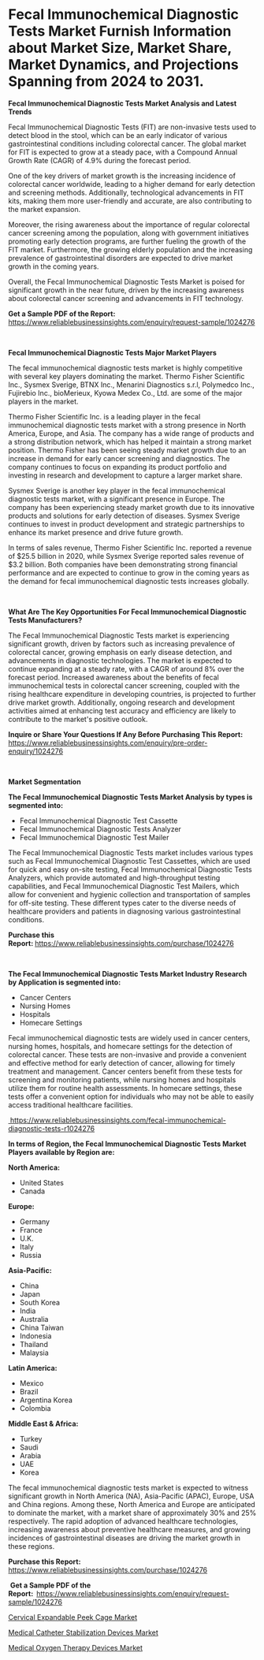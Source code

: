 <p><h1>Fecal Immunochemical Diagnostic Tests Market Furnish Information about Market Size, Market Share, Market Dynamics, and Projections Spanning from 2024 to 2031.</h1></p><p><strong>Fecal Immunochemical Diagnostic Tests Market Analysis and Latest Trends</strong></p>
<p><p>Fecal Immunochemical Diagnostic Tests (FIT) are non-invasive tests used to detect blood in the stool, which can be an early indicator of various gastrointestinal conditions including colorectal cancer. The global market for FIT is expected to grow at a steady pace, with a Compound Annual Growth Rate (CAGR) of 4.9% during the forecast period.</p><p>One of the key drivers of market growth is the increasing incidence of colorectal cancer worldwide, leading to a higher demand for early detection and screening methods. Additionally, technological advancements in FIT kits, making them more user-friendly and accurate, are also contributing to the market expansion.</p><p>Moreover, the rising awareness about the importance of regular colorectal cancer screening among the population, along with government initiatives promoting early detection programs, are further fueling the growth of the FIT market. Furthermore, the growing elderly population and the increasing prevalence of gastrointestinal disorders are expected to drive market growth in the coming years.</p><p>Overall, the Fecal Immunochemical Diagnostic Tests Market is poised for significant growth in the near future, driven by the increasing awareness about colorectal cancer screening and advancements in FIT technology.</p></p>
<p><strong>Get a Sample PDF of the Report:&nbsp;</strong> <a href="https://www.reliablebusinessinsights.com/enquiry/request-sample/1024276">https://www.reliablebusinessinsights.com/enquiry/request-sample/1024276</a></p>
<p>&nbsp;</p>
<p><strong>Fecal Immunochemical Diagnostic Tests Major Market Players</strong></p>
<p><p>The fecal immunochemical diagnostic tests market is highly competitive with several key players dominating the market. Thermo Fisher Scientific Inc., Sysmex Sverige, BTNX Inc., Menarini Diagnostics s.r.l, Polymedco Inc., Fujirebio Inc., bioMerieux, Kyowa Medex Co., Ltd. are some of the major players in the market.</p><p>Thermo Fisher Scientific Inc. is a leading player in the fecal immunochemical diagnostic tests market with a strong presence in North America, Europe, and Asia. The company has a wide range of products and a strong distribution network, which has helped it maintain a strong market position. Thermo Fisher has been seeing steady market growth due to an increase in demand for early cancer screening and diagnostics. The company continues to focus on expanding its product portfolio and investing in research and development to capture a larger market share.</p><p>Sysmex Sverige is another key player in the fecal immunochemical diagnostic tests market, with a significant presence in Europe. The company has been experiencing steady market growth due to its innovative products and solutions for early detection of diseases. Sysmex Sverige continues to invest in product development and strategic partnerships to enhance its market presence and drive future growth.</p><p>In terms of sales revenue, Thermo Fisher Scientific Inc. reported a revenue of $25.5 billion in 2020, while Sysmex Sverige reported sales revenue of $3.2 billion. Both companies have been demonstrating strong financial performance and are expected to continue to grow in the coming years as the demand for fecal immunochemical diagnostic tests increases globally.</p></p>
<p>&nbsp;</p>
<p><strong>What Are The Key Opportunities For Fecal Immunochemical Diagnostic Tests Manufacturers?</strong></p>
<p><p>The Fecal Immunochemical Diagnostic Tests market is experiencing significant growth, driven by factors such as increasing prevalence of colorectal cancer, growing emphasis on early disease detection, and advancements in diagnostic technologies. The market is expected to continue expanding at a steady rate, with a CAGR of around 8% over the forecast period. Increased awareness about the benefits of fecal immunochemical tests in colorectal cancer screening, coupled with the rising healthcare expenditure in developing countries, is projected to further drive market growth. Additionally, ongoing research and development activities aimed at enhancing test accuracy and efficiency are likely to contribute to the market's positive outlook.</p></p>
<p><strong>Inquire or Share Your Questions If Any Before Purchasing This Report:</strong> <a href="https://www.reliablebusinessinsights.com/enquiry/pre-order-enquiry/1024276">https://www.reliablebusinessinsights.com/enquiry/pre-order-enquiry/1024276</a></p>
<p>&nbsp;</p>
<p><strong>Market Segmentation</strong></p>
<p><strong>The Fecal Immunochemical Diagnostic Tests Market Analysis by types is segmented into:</strong></p>
<p><ul><li>Fecal Immunochemical Diagnostic Test Cassette</li><li>Fecal Immunochemical Diagnostic Tests Analyzer</li><li>Fecal Immunochemical Diagnostic Test Mailer</li></ul></p>
<p><p>The Fecal Immunochemical Diagnostic Tests market includes various types such as Fecal Immunochemical Diagnostic Test Cassettes, which are used for quick and easy on-site testing, Fecal Immunochemical Diagnostic Tests Analyzers, which provide automated and high-throughput testing capabilities, and Fecal Immunochemical Diagnostic Test Mailers, which allow for convenient and hygienic collection and transportation of samples for off-site testing. These different types cater to the diverse needs of healthcare providers and patients in diagnosing various gastrointestinal conditions.</p></p>
<p><strong>Purchase this Report:&nbsp;</strong><a href="https://www.reliablebusinessinsights.com/purchase/1024276">https://www.reliablebusinessinsights.com/purchase/1024276</a></p>
<p>&nbsp;</p>
<p><strong>The Fecal Immunochemical Diagnostic Tests Market Industry Research by Application is segmented into:</strong></p>
<p><ul><li>Cancer Centers</li><li>Nursing Homes</li><li>Hospitals</li><li>Homecare Settings</li></ul></p>
<p><p>Fecal immunochemical diagnostic tests are widely used in cancer centers, nursing homes, hospitals, and homecare settings for the detection of colorectal cancer. These tests are non-invasive and provide a convenient and effective method for early detection of cancer, allowing for timely treatment and management. Cancer centers benefit from these tests for screening and monitoring patients, while nursing homes and hospitals utilize them for routine health assessments. In homecare settings, these tests offer a convenient option for individuals who may not be able to easily access traditional healthcare facilities.</p></p>
<p><a href="https://www.reliablebusinessinsights.com/fecal-immunochemical-diagnostic-tests-r1024276">&nbsp;https://www.reliablebusinessinsights.com/fecal-immunochemical-diagnostic-tests-r1024276</a></p>
<p><strong>In terms of Region, the Fecal Immunochemical Diagnostic Tests Market Players available by Region are:</strong></p>
<p>
    <p> <strong> North America: </strong>
        <ul>
            <li>United States</li>
            <li>Canada</li>
        </ul>
        </p> 
    <p> <strong> Europe: </strong>
        <ul>
            <li>Germany</li>
            <li>France</li>
            <li>U.K.</li>
            <li>Italy</li>
            <li>Russia</li>
        </ul>
        </p> 
    <p> <strong> Asia-Pacific: </strong>
        <ul>
            <li>China</li>
            <li>Japan</li>
            <li>South Korea</li>
            <li>India</li>
            <li>Australia</li>
            <li>China Taiwan</li>
            <li>Indonesia</li>
            <li>Thailand</li>
            <li>Malaysia</li>
        </ul>
        </p> 
    <p> <strong> Latin America: </strong>
        <ul>
            <li>Mexico</li>
            <li>Brazil</li>
            <li>Argentina Korea</li>
            <li>Colombia</li>
        </ul>
        </p> 
    <p> <strong> Middle East & Africa: </strong>
        <ul>
            <li>Turkey</li>
            <li>Saudi</li>
            <li>Arabia</li>
            <li>UAE</li>
            <li>Korea</li>
        </ul>
    </p>
    </p>
<p><p>The fecal immunochemical diagnostic tests market is expected to witness significant growth in North America (NA), Asia-Pacific (APAC), Europe, USA and China regions. Among these, North America and Europe are anticipated to dominate the market, with a market share of approximately 30% and 25% respectively. The rapid adoption of advanced healthcare technologies, increasing awareness about preventive healthcare measures, and growing incidences of gastrointestinal diseases are driving the market growth in these regions.</p></p>
<p><strong>Purchase this Report: </strong><a href="https://www.reliablebusinessinsights.com/purchase/1024276">https://www.reliablebusinessinsights.com/purchase/1024276</a></p>
<p>&nbsp;<strong>Get a Sample PDF of the Report:&nbsp;&nbsp;</strong><a href="https://www.reliablebusinessinsights.com/enquiry/request-sample/1024276">https://www.reliablebusinessinsights.com/enquiry/request-sample/1024276</a></p>
<p><strong></strong></p>
<p><p><a href="https://github.com/goodweq44/Market-Research-Report-List-1/blob/main/cervical-expandable-peek-cage-market.md">Cervical Expandable Peek Cage Market</a></p><p><a href="https://github.com/ajohirul8010/Market-Research-Report-List-1/blob/main/medical-catheter-stabilization-devices-market.md">Medical Catheter Stabilization Devices Market</a></p><p><a href="https://github.com/jahid123ahm/Market-Research-Report-List-1/blob/main/medical-oxygen-therapy-devices-market.md">Medical Oxygen Therapy Devices Market</a></p></p>